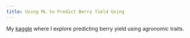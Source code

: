 ```yaml
---
title: Using ML to Predict Berry Yield Using
---
```

My [kaggle](https://www.kaggle.com/joshknight/predicting-berry-yield-using-ml-r?kernelSessionId=75420218) where I explore predicting berry yield using agronomic traits.
